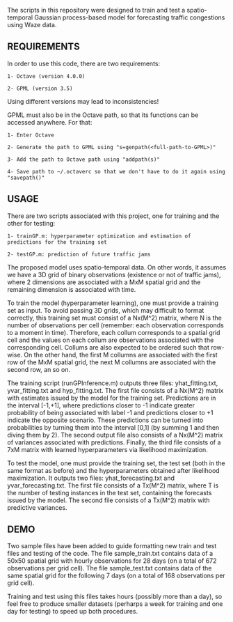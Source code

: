 The scripts in this repository were designed to train and test a spatio-temporal Gaussian process-based model for forecasting traffic congestions using Waze data.

REQUIREMENTS
------------

In order to use this code, there are two requirements:

	1- Octave (version 4.0.0)
	
	2- GPML (version 3.5)

Using different versions may lead to inconsistencies!

GPML must also be in the Octave path, so that its functions can be accessed anywhere.
For that:

	1- Enter Octave
	
	2- Generate the path to GPML using "s=genpath(<full-path-to-GPML>)"
	
	3- Add the path to Octave path using "addpath(s)"
	
	4- Save path to ~/.octaverc so that we don't have to do it again using "savepath()"

USAGE
-----

There are two scripts associated with this project, one for training and the other for testing:

	1- trainGP.m: hyperparameter optimization and estimation of predictions for the training set
	
	2- testGP.m: prediction of future traffic jams

The proposed model uses spatio-temporal data. On other words, it assumes we have a 3D grid of binary observations (existence or not of traffic jams), where 2 dimensions are associated with a MxM spatial grid and the remaining dimension is associated with time.

To train the model (hyperparameter learning), one must provide a training set as input. To avoid passing 3D grids, which may difficult to format correctly, this training set must consist of a Nx(M^2) matrix, where N is the number of observations per cell (remember: each observation corresponds to a moment in time). Therefore, each collum corresponds to a spatial grid cell and the values on each collum are observations associated with the corresponding cell. Collums are also expected to be ordered such that row-wise. On the other hand, the first M collumns are associated with the first row of the MxM spatial grid, the next M collumns are associated with the second row, an so on.

The training script (runGPInference.m) outputs three files: yhat_fitting.txt, yvar_fitting.txt and hyp_fitting.txt. The first file consists of a Nx(M^2) matrix with estimates issued by the model for the training set. Predictions are in the interval [-1,+1], where predictions closer to -1 indicate greater probability of being associated with label -1 and predictions closer to +1 indicate the opposite scenario. These predictions can be turned into probabilities by turning them into the interval [0,1] (by summing 1 and then diving them by 2). The second output file also consists of a Nx(M^2) matrix of variances associated with predictions. Finally, the third file consists of a 7xM matrix with learned hyperparameters via likelihood maximization.

To test the model, one must provide the training set, the test set (both in the same format as before) and the hyperparameters obtained after likelihood maximization. It outputs two files: yhat_forecasting.txt and yvar_forecasting.txt. The first file consists of a Tx(M^2) matrix, where T is the number of testing instances in the test set, containing the forecasts issued by the model. The second file consists of a Tx(M^2) matrix with predictive variances.

DEMO
----

Two sample files have been added to guide formatting new train and test files and testing of the code. The file sample_train.txt contains data of a 50x50 spatial grid with hourly observations for 28 days (on a total of 672 observations per grid cell). The file sample_test.txt contains data of the same spatial grid for the following 7 days (on a total of 168 observations per grid cell).

Training and test using this files takes hours (possibly more than a day), so feel free to produce smaller datasets (perharps a week for training and one day for testing) to speed up both procedures.
